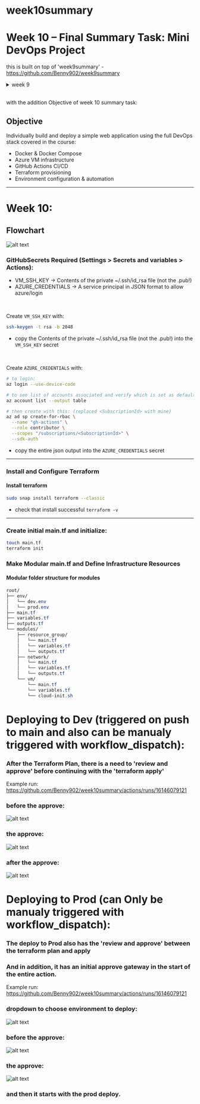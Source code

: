 # week10summary
# Week 10 – Final Summary Task: Mini DevOps Project
this is built on top of 'week9summary' - https://github.com/Benny902/week9summary  

<details><summary>week 9</summary>


### GitHubSecrets Required (Settings > Secrets and variables > Actions): 
- VM_SSH_KEY → Contents of the private ~/.ssh/id_rsa file (not the .pub!)
- AZURE_CREDENTIALS → A service principal in JSON format to allow azure/login

<br>

Create `VM_SSH_KEY` with:
```bash
ssh-keygen -t rsa -b 2048
```
- copy the Contents of the private ~/.ssh/id_rsa file (not the .pub!) into the `VM_SSH_KEY` secret

<br>

Create `AZURE_CREDENTIALS` with:
```bash
# to login:
az login --use-device-code

# to see list of accounts associated and verify which is set as default.
az account list --output table

# then create with this: (replaced <SubscriptionId> with mine)
az ad sp create-for-rbac \
  --name "gh-actions" \
  --role contributor \
  --scopes "/subscriptions/<SubscriptionId>" \
  --sdk-auth
```
- copy the entire json output into the `AZURE_CREDENTIALS` secret

---

### Install and Configure Terraform

#### Install terraform
```bash
sudo snap install terraform --classic
```

- check that install successful `terraform -v`

---

### Create initial main.tf and initialize:
```bash
touch main.tf
terraform init
```

### Make Modular main.tf and Define Infrastructure Resources

#### Modular folder structure for modules  

```css
terraform-rg/
├── main.tf
├── variables.tf
├── outputs.tf
└── modules/
    ├── resource_group/
    │   └── main.tf
    │   └── variables.tf
    │   └── outputs.tf
    ├── network/
    │   └── main.tf
    │   └── variables.tf
    │   └── outputs.tf
    └── vm/
        └── main.tf
        └── variables.tf
        └── cloud-init.sh
```

<details> <summary> Root `main.tf`: </summary>

```bash
provider "azurerm" {
  features {}
}

module "rg" {
  source   = "./modules/resource_group"
  name     = "devops-week9-rg"
  location = var.location
}

module "network" {
  source  = "./modules/network"
  rg_name = module.rg.name
  location = var.location
}

module "vm" {
  source           = "./modules/vm"
  rg_name          = module.rg.name
  location         = var.location
  vm_name          = var.vm_name
  admin_username   = var.admin_username
  ssh_public_key   = var.ssh_public_key
  nic_id           = module.network.nic_id
  public_ip_dep    = module.network

  depends_on = [module.network]
}
```
</details>

<details> <summary> Root `variables.tf`: </summary>

```bash
variable "location" {
  default = "West Europe"
}

variable "vm_name" {
  default = "week9vm"
}

variable "admin_username" {
  default = "azureuser"
}

variable "ssh_public_key" {}
```
</details>

<details> <summary> Root `outputs.tf`: </summary>

```bash
# Resource Group Outputs
output "rg_name" {
  value = module.rg.name
}

output "rg_location" {
  value = module.rg.location
}

output "rg_id" {
  value = module.rg.id
}

# Network Outputs
output "nic_id" {
  value = module.network.nic_id
}

output "public_ip_address" {
  value = module.network.public_ip
}
```
</details>

<details> <summary>  `modules/resource_group/main.tf` </summary>
```bash
resource "azurerm_resource_group" "devops_rg" {
  name     = var.name
  location = var.location
}
```
</details>

<details> <summary>  `modules/resource_group/variables.tf` </summary>

```bash
variable "name" {}
variable "location" {}
```
</details>

<details> <summary> `modules/resource_group/outputs.tf` </summary>

```bash
output "name" {
  value = azurerm_resource_group.devops_rg.name
}

output "location" {
  value = azurerm_resource_group.devops_rg.location
}

output "id" {
  value = azurerm_resource_group.devops_rg.id
}
```
</details>

<details> <summary> `modules/network/main.tf` </summary>

```bash
resource "azurerm_virtual_network" "vnet" {
  name                = "week9-vnet"
  address_space       = ["10.0.0.0/16"]
  location            = var.location
  resource_group_name = var.rg_name
}

resource "azurerm_subnet" "subnet" {
  name                 = "week9-subnet"
  resource_group_name  = var.rg_name
  virtual_network_name = azurerm_virtual_network.vnet.name
  address_prefixes     = ["10.0.1.0/24"]
}

resource "azurerm_network_security_group" "nsg" {
  name                = "week9-nsg"
  location            = var.location
  resource_group_name = var.rg_name

  security_rule {
    name                       = "SSH"
    priority                   = 1001
    direction                  = "Inbound"
    access                     = "Allow"
    protocol                   = "Tcp"
    source_port_range          = "*"
    destination_port_range     = "22"
    source_address_prefix      = "*"
    destination_address_prefix = "*"
  }

  security_rule {
    name                       = "Allow-Backend"
    priority                   = 1002
    direction                  = "Inbound"
    access                     = "Allow"
    protocol                   = "Tcp"
    source_port_range          = "*"
    destination_port_range     = "3000"
    source_address_prefix      = "*"
    destination_address_prefix = "*"
  }

  security_rule {
    name                       = "Allow-Frontend"
    priority                   = 1003
    direction                  = "Inbound"
    access                     = "Allow"
    protocol                   = "Tcp"
    source_port_range          = "*"
    destination_port_range     = "4000"
    source_address_prefix      = "*"
    destination_address_prefix = "*"
  }
}

resource "azurerm_public_ip" "public_ip" {
  name                = "week9-pip"
  location            = var.location
  resource_group_name = var.rg_name
  allocation_method   = "Static"
  sku                 = "Basic"
}

resource "azurerm_network_interface" "nic" {
  name                = "week9-nic"
  location            = var.location
  resource_group_name = var.rg_name

  ip_configuration {
    name                          = "internal"
    subnet_id                     = azurerm_subnet.subnet.id
    private_ip_address_allocation = "Static"
    public_ip_address_id          = azurerm_public_ip.public_ip.id
  }
}

resource "azurerm_subnet_network_security_group_association" "subnet_nsg_assoc" {
  subnet_id                 = azurerm_subnet.subnet.id
  network_security_group_id = azurerm_network_security_group.nsg.id
}
```
</details>

<details> <summary>  `modules/network/variables.tf` </summary>

```bash
variable "location" {}
variable "rg_name" {}
```
</details>

<details> <summary>  `modules/network/outputs.tf` </summary>

```bash
output "nic_id" {
  value = azurerm_network_interface.nic.id
}

output "public_ip" {
  value = azurerm_public_ip.public_ip.ip_address
}
```
</details>

<details> <summary>  `modules/vm/main.tf` </summary>

```bash
resource "azurerm_linux_virtual_machine" "vm" {
  name                  = var.vm_name
  resource_group_name   = var.rg_name
  location              = var.location
  size                  = "Standard_B1ls"
  admin_username        = var.admin_username
  network_interface_ids = [var.nic_id]

  depends_on = [var.public_ip_dep]

  admin_ssh_key {
    username   = var.admin_username
    public_key = var.ssh_public_key
  }

  os_disk {
    caching              = "ReadWrite"
    storage_account_type = "Standard_LRS"
  }

  source_image_reference {
    publisher = "Canonical"
    offer     = "UbuntuServer"
    sku       = "18.04-LTS"
    version   = "latest"
  }

  tags = {
    environment = "dev"
  }

  custom_data = filebase64("${path.module}/cloud-init.sh")
}
```
</details>

<details> <summary>  `modules/vm/variables.tf` </summary>

```bash
variable "vm_name" {}
variable "location" {}
variable "rg_name" {}
variable "admin_username" {}
variable "ssh_public_key" {}
variable "nic_id" {}
variable "public_ip_dep" {}
```
</details>

<details> <summary>  `modules/vm/cloud-init.sh` </summary>
to initialize the vm with docker and docker-compose

```bash
#!/bin/bash
# Update package list
apt-get update -y

# Install Docker
apt-get install -y docker.io

# Enable Docker
systemctl enable docker
systemctl start docker

# Install Docker Compose
curl -L "https://github.com/docker/compose/releases/latest/download/docker-compose-$(uname -s)-$(uname -m)" -o /usr/local/bin/docker-compose
chmod +x /usr/local/bin/docker-compose
ln -s /usr/local/bin/docker-compose /usr/bin/docker-compose
```

</details>


---

## Configure Remote State
### Create Storage Account & Blob Container
```bash
name: Setup Terraform Remote State Storage

on:
  workflow_call:
    inputs:
      storage-account-name:
        required: true
        type: string
      container-name:
        required: true
        type: string
      key:
        required: false
        default: terraform.tfstate
        type: string
      location:
        required: false
        default: westeurope
        type: string
    secrets:
      AZURE_CREDENTIALS:
        required: true

permissions:
  contents: write # required to commit backend.tf

jobs:
  setup-remote-state:
    name: Configure Azure Storage Backend
    runs-on: ubuntu-latest

    steps:
      - name: Checkout repo
        uses: actions/checkout@v3

      - name: Azure Login
        uses: azure/login@v1
        with:
          creds: ${{ secrets.AZURE_CREDENTIALS }}

      - name: Set Resource Group Name
        id: vars
        run: echo "BACKEND_RG=tfstate-backend-rg" >> "$GITHUB_ENV"

      - name: Create Resource Group (for backend only)
        run: |
          az group create \
            --name "$BACKEND_RG" \
            --location "${{ inputs.location }}"

      - name: Create Storage Account (for backend state)
        run: |
          az storage account create \
            --name "${{ inputs.storage-account-name }}" \
            --resource-group "$BACKEND_RG" \
            --location "${{ inputs.location }}" \
            --sku Standard_LRS

      - name: Get Storage Account Key
        id: get-key
        run: |
          ACCOUNT_KEY=$(az storage account keys list \
            --resource-group "$BACKEND_RG" \
            --account-name "${{ inputs.storage-account-name }}" \
            --query '[0].value' -o tsv)
          echo "key=$ACCOUNT_KEY" >> "$GITHUB_OUTPUT"

      - name: Create Blob Container
        run: |
          az storage container create \
            --name "${{ inputs.container-name }}" \
            --account-name "${{ inputs.storage-account-name }}" \
            --account-key "${{ steps.get-key.outputs.key }}" || true

      - name: Generate backend.tf
        run: |
          cat <<EOF > backend.tf
          terraform {
            backend "azurerm" {
              resource_group_name  = "tfstate-backend-rg"
              storage_account_name = "${{ inputs.storage-account-name }}"
              container_name       = "${{ inputs.container-name }}"
              key                  = "${{ inputs.key }}"
            }
          }
          EOF

      - name: Commit and Push backend.tf
        run: |
          git config --global user.name "gh-actions"
          git config --global user.email "github-actions@users.noreply.github.com"
          git add backend.tf
          git commit -m "Add backend.tf for remote state [skip ci]" || echo "No changes to commit"

          BRANCH_NAME=$(echo "${GITHUB_REF#refs/heads/}")
          if [[ "$GITHUB_REF" == refs/heads/* ]]; then
            git push origin HEAD:$GITHUB_REF
          else
            echo "Skipping push — not on a branch."
          fi
```
- which also creates `backend.tf` file based on the created Storage Account

---

## Apply Infrastructure
Apply infrastructure from main `CICD.yml`:
```yml
  deploy-infrastructure:
    needs: setup-remote-state
    uses: ./.github/workflows/terraform-deploy.yml
    with:
      storage-account-name: ${{ needs.setup-remote-state.outputs.storage_account_name }}
    secrets: inherit
```

which calls  
<details> <summary> `terraform-deploy.yml`: </summary>

```yml
  name: Terraform Azure Deployment

  on:
    workflow_call:
      inputs:
        storage-account-name:
          required: true
          type: string
      secrets:
        AZURE_CREDENTIALS:
          required: true
        VM_SSH_KEY:
          required: true

  jobs:
    deploy:
      name: Provision Azure Infrastructure with Terraform
      runs-on: ubuntu-latest

      steps:
        - name: Checkout Repository with latest commit
          uses: actions/checkout@v3
          with:
            fetch-depth: 0

        - name: Azure Login
          uses: azure/login@v1
          with:
            creds: ${{ secrets.AZURE_CREDENTIALS }}

        - name: Set up Terraform
          uses: hashicorp/setup-terraform@v3
          with:
            terraform_version: 1.8.5

        - name: Write SSH Private Key
          run: |
            mkdir -p ~/.ssh
            echo "${{ secrets.VM_SSH_KEY }}" > ~/.ssh/id_rsa
            chmod 600 ~/.ssh/id_rsa

        - name: Derive SSH Public Key
          id: ssh
          run: |
            ssh-keygen -y -f ~/.ssh/id_rsa > ~/.ssh/id_rsa.pub
            echo "ssh_public_key=$(cat ~/.ssh/id_rsa.pub)" >> "$GITHUB_OUTPUT"

        - name: Set Terraform Azure credentials
          run: |
            echo '${{ secrets.AZURE_CREDENTIALS }}' > sp.json
            echo "ARM_CLIENT_ID=$(jq -r .clientId sp.json)" >> $GITHUB_ENV
            echo "ARM_CLIENT_SECRET=$(jq -r .clientSecret sp.json)" >> $GITHUB_ENV
            echo "ARM_SUBSCRIPTION_ID=$(jq -r .subscriptionId sp.json)" >> $GITHUB_ENV
            echo "ARM_TENANT_ID=$(jq -r .tenantId sp.json)" >> $GITHUB_ENV

        - name: Terraform Init
          run: terraform init

        - name: Conditionally Import Resource Group if Not Already in State
          run: |
            RG_NAME="devops-week9-rg"
            SUB_ID="${{ env.ARM_SUBSCRIPTION_ID }}"

            if terraform state list | grep -q "module.rg.azurerm_resource_group.devops_rg"; then
              echo "Resource group already managed in Terraform state. Skipping import."
            else
              EXISTS=$(az group exists --name "$RG_NAME")
              if [ "$EXISTS" == "true" ]; then
                echo "Resource group exists. Importing into Terraform state..."
                terraform import -lock=false module.rg.azurerm_resource_group.devops_rg "/subscriptions/$SUB_ID/resourceGroups/$RG_NAME"
              else
                echo "Resource group does not exist. Terraform will create it during apply."
              fi
            fi

        - name: Terraform Apply
          run: |
            terraform apply -auto-approve \
              -var="ssh_public_key=${{ steps.ssh.outputs.ssh_public_key }}"

        - name: Output Public IP
          run: terraform output public_ip_address
```

What each case means in the `Conditionally Import Resource Group if Not Already in State` step:  
1. if Terraform state contains the RG already
- It skips import and proceeds to terraform apply.

2. if Terraform state does not contain the RG, but it exists in Azure
- It runs terraform import to avoid duplicate resource error during apply.

3. if Terraform state does not contain the RG, and it doesn’t exist in Azure
- No import needed — Terraform will create it during apply.

</details>


### Screenshot of `terraform apply` success :  
![alt text](images/terraform-apply-outputs.png)

## Automatic Deployment and Healthcheck Script

<details> <summary> deploy-webapp.yml </summary>

```yml
name: Deploy WebApp to Azure VM

on:
  workflow_call:
    inputs:
      vm_ip:
        required: true
        type: string
    secrets:
      VM_SSH_KEY:
        required: true

jobs:
  deploy-vm:
    runs-on: ubuntu-latest

    steps:
      - name: Checkout code
        uses: actions/checkout@v3

      - name: Write SSH key
        run: |
          echo "${{ secrets.VM_SSH_KEY }}" > key.pem
          chmod 600 key.pem

      - name: Copy files to VM with rsync
        run: |
          rsync -az --delete --exclude='.git' --exclude='node_modules' -e "ssh -i key.pem -o StrictHostKeyChecking=no" ./ azureuser@${{ inputs.vm_ip }}:/home/azureuser/week9project

      - name: Deploy with docker-compose
        run: |
          ssh -i key.pem -o StrictHostKeyChecking=no azureuser@${{ inputs.vm_ip }} "
            cd /home/azureuser/week9project &&
            sudo docker-compose down --remove-orphans &&
            sudo docker-compose up -d --build
          "

      - name: Healthcheck and get logs
        run: |
          ssh -i key.pem -o StrictHostKeyChecking=no azureuser@${{ inputs.vm_ip }} "
            sudo docker ps
          " > remote_logs.txt

      - name: Upload VM logs
        uses: actions/upload-artifact@v4
        with:
          name: remote-logs
          path: remote_logs.txt

      - name: Cleanup key
        run: rm key.pem
```
</details>

<details> <summary> healthcheck.yml </summary>

```yml
name: healthcheck

on:
  workflow_call:
    outputs:
      ip_status:
        description: "Was the IP made static successfully?"
        value: ${{ jobs.healthcheck.outputs.ip_status }}

jobs:
  healthcheck:
    runs-on: ubuntu-latest
    outputs:
      ip_status: ${{ steps.recheck.outcome }}

    steps:
      - name: Checkout Repo
        uses: actions/checkout@v3

      - name: Azure Login
        uses: azure/login@v1
        with:
          creds: ${{ secrets.AZURE_CREDENTIALS }}

      - name: Get Public IP Name
        id: get_ip_name
        run: |
          IP_NAME=$(az network public-ip list \
            --resource-group devops-week9-rg \
            --query "[0].name" -o tsv)
          echo "IP_NAME=$IP_NAME" >> $GITHUB_ENV

      - name: Make IP Static
        run: |
          az network public-ip update \
            --resource-group devops-week9-rg \
            --name "$IP_NAME" \
            --allocation-method Static

      - name: Get VM Public IP
        id: get_vm_ip
        run: |
          VM_IP=$(az vm show -d -g devops-week9-rg -n week9vm --query publicIps -o tsv)
          echo "VM_IP=$VM_IP" >> $GITHUB_ENV

      - name: Run Initial Healthcheck
        run: |
          echo "Checking http://$VM_IP:3000..." > healthcheck.log
          if curl --fail --silent http://$VM_IP:3000; then
            echo "Initial health check passed" >> healthcheck.log
          else
            echo "Initial health check failed" >> healthcheck.log
            exit 1
          fi
```
</details>

---

## Logging and Documentation
all steps are logged and documented in this file: `deployment_log.md`  
which is being updated automatically after every github Action.

with this step:
```yml
  write-deployment-log:
    needs: post-deploy-week8
    uses: ./.github/workflows/write-deployment-log.yml
    secrets: inherit
```

<details> <summary>`write-deployment-log.yml` </summary>

```yml
name: Write Deployment Log

on:
  workflow_dispatch:
  workflow_call:

permissions:
  contents: write # need this to be able to 'push' to the repo (to update the log file)

jobs:
  log:
    runs-on: ubuntu-latest

    steps:
      - name: Checkout repo
        uses: actions/checkout@v3

      - name: Azure Login
        uses: azure/login@v1
        with:
          creds: ${{ secrets.AZURE_CREDENTIALS }}

      - name: Get VM Info (IP, Region, Size, Image)
        id: vm_info
        run: |
          VM_JSON=$(az vm show -g devops-week9-rg -n week9vm)
          echo "VM_IP=$(echo $VM_JSON | jq -r '.publicIps')" >> $GITHUB_ENV
          echo "VM_LOCATION=$(echo $VM_JSON | jq -r '.location')" >> $GITHUB_ENV
          echo "VM_SIZE=$(echo $VM_JSON | jq -r '.hardwareProfile.vmSize')" >> $GITHUB_ENV
          echo "VM_IMAGE=$(echo $VM_JSON | jq -r '.storageProfile.imageReference.offer') $(echo $VM_JSON | jq -r '.storageProfile.imageReference.sku')" >> $GITHUB_ENV

      - name: Create and Append deployment_log.md
        run: |
          TIMESTAMP=$(TZ="Etc/GMT-3" date +"%Y-%m-%d %H:%M:%S")

          echo "Appending new deployment log entry..."

          cat <<EOF >> deployment_log.md

          ---

          ## Deployment Entry - $TIMESTAMP

          **Public IP:** $VM_IP  
          **Region:** $VM_LOCATION  
          **VM Size:** $VM_SIZE  
          **Image:** $VM_IMAGE

          ### Azure CLI Commands Used
          - az login --use-device-code
          - az group create --name devops-week9-rg --location $VM_LOCATION
          - az vm create --resource-group devops-week9-rg --name week9vm --image $VM_IMAGE --size $VM_SIZE ...
          - az network public-ip update --allocation-method Static
          - az vm open-port --port 22 ...
          - scp ./ to VM
          - docker-compose up -d

          ### Deployment Method
          - GitHub Actions CI/CD (via deploy-vm.yml)

          ### Healthcheck
          - curl http://$VM_IP:3000

          ### Reboot Test
          - App recovered after reboot

          ### Browser Compatibility
          - Chrome
          - Firefox
          - Mobile
          EOF

      - name: Commit and push updated deployment_log.md
        run: |
          git config --global user.name "gh-actions"
          git config --global user.email "github-actions@users.noreply.github.com"
          git add deployment_log.md
          git commit -m "Update deployment_log.md [skip ci]" || echo "No changes to commit"

          BRANCH_NAME=$(echo "${GITHUB_REF#refs/heads/}")
          if [[ "$GITHUB_REF" == refs/heads/* ]]; then
            echo "Pushing to branch $BRANCH_NAME..."
            git push origin HEAD:$GITHUB_REF
          else
            echo "Not a branch (probably a tag or detached head), skipping push."
          fi
```
</details>

### example of latest push deployment log :

https://github.com/Benny902/week9summary/blob/main/deployment_log.md

![alt text](images/deployment-log.png)



---

## Resilience Test
This workflow reboots the VM via SSH, waits, then checks if the app is reachable via curl
reboot-check.yml, it is not run automaticaly in the cicd, it can be run individualy in the github actions:

<details> <summary> reboot-check.yml </summary>

```yml
name: Reboot and Healthcheck

on:
  workflow_dispatch:

jobs:
  get-vm-ip:
    uses: ./.github/workflows/get-ip.yml
    secrets: inherit

  reboot-test:
    needs: get-vm-ip
    runs-on: ubuntu-latest

    steps:
      - name: Write SSH key
        run: |
          echo "${{ secrets.VM_SSH_KEY }}" > ~/.ssh/id_rsa
          chmod 600 ~/.ssh/id_rsa

      - name: Reboot VM via SSH
        run: |
          ssh -o StrictHostKeyChecking=no -i ~/.ssh/id_rsa azureuser@${{ needs.get-vm-ip.outputs.vm_ip }} "sudo reboot" || true
          echo "Waiting 90s for reboot..."
          sleep 90

      - name: Health Check After Reboot
        run: |
          echo "Rechecking app at http://${{ needs.get-vm-ip.outputs.vm_ip }}:3000" > reboot-healthcheck.log
          if curl --fail --silent http://${{ needs.get-vm-ip.outputs.vm_ip }}:3000; then
            echo "App came back online" >> reboot-healthcheck.log
          else
            echo "App failed after reboot" >> reboot-healthcheck.log
            exit 1
          fi

      - name: Upload Healthcheck Result
        uses: actions/upload-artifact@v4
        with:
          name: reboot-healthcheck-log
          path: reboot-healthcheck.log
```
</details>

<br>

Reboot check: https://github.com/Benny902/week9summary/actions/runs/16027810765  
![alt text](images/reboot-vm.png)

<br>

Before and after VM reboot:

![alt text](images/before-after.png)

---

## User Experience and Validation

http://20.224.96.1:4000/

</details>
<br>


with the addition Objective of week 10 summary task:
## Objective
Individually build and deploy a simple web application using the full DevOps stack covered
in the course:
- Docker & Docker Compose
- Azure VM infrastructure
- GitHub Actions CI/CD
- Terraform provisioning
- Environment configuration & automation

---


# Week 10:

## Flowchart
![alt text](drawio/week10sum.png)

### GitHubSecrets Required (Settings > Secrets and variables > Actions): 
- VM_SSH_KEY → Contents of the private ~/.ssh/id_rsa file (not the .pub!)
- AZURE_CREDENTIALS → A service principal in JSON format to allow azure/login

<br>

Create `VM_SSH_KEY` with:
```bash
ssh-keygen -t rsa -b 2048
```
- copy the Contents of the private ~/.ssh/id_rsa file (not the .pub!) into the `VM_SSH_KEY` secret

<br>

Create `AZURE_CREDENTIALS` with:
```bash
# to login:
az login --use-device-code

# to see list of accounts associated and verify which is set as default.
az account list --output table

# then create with this: (replaced <SubscriptionId> with mine)
az ad sp create-for-rbac \
  --name "gh-actions" \
  --role contributor \
  --scopes "/subscriptions/<SubscriptionId>" \
  --sdk-auth
```
- copy the entire json output into the `AZURE_CREDENTIALS` secret

---

### Install and Configure Terraform

#### Install terraform
```bash
sudo snap install terraform --classic
```

- check that install successful `terraform -v`

---

### Create initial main.tf and initialize:
```bash
touch main.tf
terraform init
```

### Make Modular main.tf and Define Infrastructure Resources

#### Modular folder structure for modules  

```css
root/
├── env/
│   └── dev.env
│   └── prod.env
├── main.tf
├── variables.tf
├── outputs.tf
└── modules/
    ├── resource_group/
    │   └── main.tf
    │   └── variables.tf
    │   └── outputs.tf
    ├── network/
    │   └── main.tf
    │   └── variables.tf
    │   └── outputs.tf
    └── vm/
        └── main.tf
        └── variables.tf
        └── cloud-init.sh
```

# Deploying to Dev (triggered on push to main and also can be manualy triggered with workflow_dispatch):

### After the Terraform Plan, there is a need to 'review and approve' before continuing with the 'terraform apply'

Example run:
https://github.com/Benny902/week10summary/actions/runs/16146079121

### before the approve:
![alt text](images/week10-applyapprove1.png)
### the approve:
![alt text](images/week10-applyapprove2.png)
### after the approve:
![alt text](images/week10-applyapprove3.png)


# Deploying to Prod (can Only be manualy triggered with workflow_dispatch):
### The deploy to Prod also has the 'review and approve' between the terraform plan and apply
### And in addition, it has an initial approve gateway in the start of the entire action. 


Example run:
https://github.com/Benny902/week10summary/actions/runs/16146079121

### dropdown to choose environment to deploy:
![alt text](images/week10-gateway1.png)
### before the approve:
![alt text](images/week10-gateway2.png)
### the approve:
![alt text](images/week10-gateway3.png)

### and then it starts with the prod deploy.
